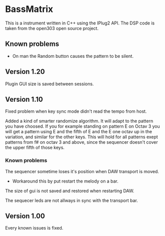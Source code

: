 # BassMatrix

This is a instrument written in C++ using the IPlug2 API. The DSP code is taken from the open303 open source project.

## Known problems
* On man the Random button causes the pattern to be silent.

## Version 1.20

Plugin GUI size is saved between sessions.

## Version 1.10
Fixed problem when key sync mode didn't read the tempo from host.

Added a kind of smarter randomize algorithm. It will adapt to the pattern you have choosed. If you for
example standing on pattern E on Octav 3 you will get a pattern using E and the fifth of E and the E one octav up
in the variation, and similar for the other keys. This will hold for all patterns exept patterns from f# on octav 3
and above, since the sequencer doesn't cover the upper fifth of those keys.

### Known problems
The sequencer sometime loses it's position when DAW transport is moved.
 * Workaround this by put restart the melody on a bar.

The size of gui is not saved and restored when restarting DAW.

The sequecer leds are not allways in sync with the transport bar.

## Version 1.00
Every known issues is fixed.
